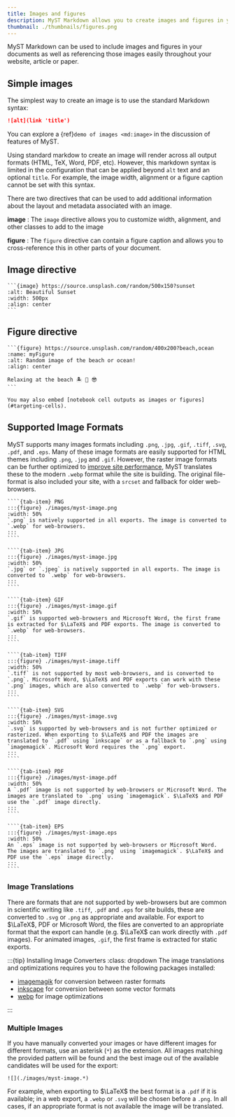 ```yaml
---
title: Images and figures
description: MyST Markdown allows you to create images and figures in your documents, including cross-referencing content throughout your pages.
thumbnail: ./thumbnails/figures.png
---
```


MyST Markdown can be used to include images and figures in your documents as well as referencing those images easily throughout your website, article or paper.

## Simple images

The simplest way to create an image is to use the standard Markdown syntax:

```md
![alt](link 'title')
```

You can explore a {ref}`demo of images <md:image>` in the discussion of [](./commonmark.md) features of MyST.

Using standard markdow to create an image will render across all output formats (HTML, TeX, Word, PDF, etc). However, this markdown syntax is limited in the configuration that can be applied beyond `alt` text and an optional `title`. For example, the image width, alignment or a figure caption cannot be set with this syntax.

There are two directives that can be used to add additional information about the layout and metadata associated with an image.

**image**
: The `image` directive allows you to customize width, alignment, and other classes to add to the image

**figure**
: The `figure` directive can contain a figure caption and allows you to cross-reference this in other parts of your document.

## Image directive

````{myst}
```{image} https://source.unsplash.com/random/500x150?sunset
:alt: Beautiful Sunset
:width: 500px
:align: center
```
````

## Figure directive

````{myst}
```{figure} https://source.unsplash.com/random/400x200?beach,ocean
:name: myFigure
:alt: Random image of the beach or ocean!
:align: center

Relaxing at the beach 🏝 🌊 😎
```
````

```{note}
You may also embed [notebook cell outputs as images or figures](#targeting-cells).
```

## Supported Image Formats

MyST supports many images formats including `.png`, `.jpg`, `.gif`, `.tiff`, `.svg`, `.pdf`, and `.eps`.
Many of these image formats are easily supported for HTML themes including `.png`, `.jpg` and `.gif`. However, the raster image formats can be further optimized to [improve site performance](./accessibility-and-performance.md), MyST translates these to the modern `.webp` format while the site is building. The original file-format is also included your site, with a `srcset` and fallback for older web-browsers.

`````{tab-set}
````{tab-item} PNG
:::{figure} ./images/myst-image.png
:width: 50%
`.png` is natively supported in all exports. The image is converted to `.webp` for web-browsers.
:::
````

````{tab-item} JPG
:::{figure} ./images/myst-image.jpg
:width: 50%
`.jpg` or `.jpeg` is natively supported in all exports. The image is converted to `.webp` for web-browsers.
:::
````

````{tab-item} GIF
:::{figure} ./images/myst-image.gif
:width: 50%
`.gif` is supported web-browsers and Microsoft Word, the first frame is extracted for $\LaTeX$ and PDF exports. The image is converted to `.webp` for web-browsers.
:::
````

````{tab-item} TIFF
:::{figure} ./images/myst-image.tiff
:width: 50%
`.tiff` is not supported by most web-browsers, and is converted to `.png`. Microsoft Word, $\LaTeX$ and PDF exports can work with these `.png` images, which are also converted to `.webp` for web-browsers.
:::
````

````{tab-item} SVG
:::{figure} ./images/myst-image.svg
:width: 50%
`.svg` is supported by web-browsers and is not further optimized or rasterized. When exporting to $\LaTeX$ and PDF the images are translated to `.pdf` using `inkscape` or as a fallback to `.png` using `imagemagick`. Microsoft Word requires the `.png` export.
:::
````

````{tab-item} PDF
:::{figure} ./images/myst-image.pdf
:width: 50%
A `.pdf` image is not supported by web-browsers or Microsoft Word. The images are translated to `.png` using `imagemagick`. $\LaTeX$ and PDF use the `.pdf` image directly.
:::
````

````{tab-item} EPS
:::{figure} ./images/myst-image.eps
:width: 50%
An `.eps` image is not supported by web-browsers or Microsoft Word. The images are translated to `.png` using `imagemagick`. $\LaTeX$ and PDF use the `.eps` image directly.
:::
````
`````

### Image Translations

There are formats that are not supported by web-browsers but are common in scientific writing like `.tiff`, `.pdf` and `.eps` for site builds, these are converted to `.svg` or `.png` as appropriate and available. For export to $\LaTeX$, PDF or Microsoft Word, the files are converted to an appropriate format that the export can handle (e.g. $\LaTeX$ can work directly with `.pdf` images). For animated images, `.gif`, the first frame is extracted for static exports.

:::{tip} Installing Image Converters
:class: dropdown
The image translations and optimizations requires you to have the following packages installed:

- [imagemagik](https://imagemagick.org/) for conversion between raster formats
- [inkscape](https://inkscape.org/) for conversion between some vector formats
- [webp](https://developers.google.com/speed/webp) for image optimizations

:::

### Multiple Images

If you have manually converted your images or have different images for different formats, use an asterisk (`*`) as the extension. All images matching the provided pattern will be found and the best image out of the available candidates will be used for the export:

```text
![](./images/myst-image.*)
```

For example, when exporting to $\LaTeX$ the best format is a `.pdf` if it is available; in a web export, a `.webp` or `.svg` will be chosen before a `.png`. In all cases, if an appropriate format is not available the image will be translated.
